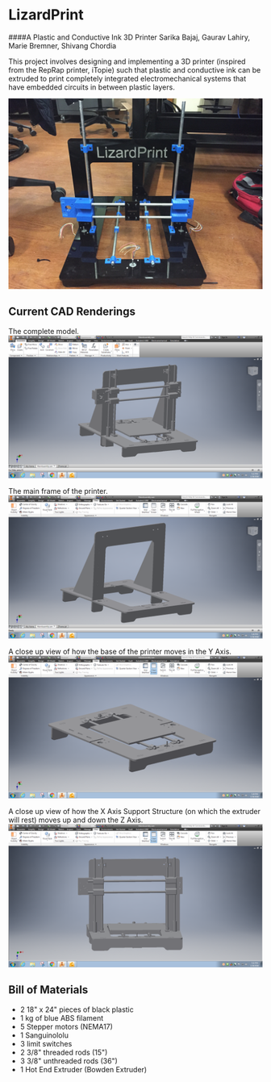 # LizardPrint
####A Plastic and Conductive Ink 3D Printer
Sarika Bajaj, Gaurav Lahiry, Marie Bremner, Shivang Chordia 

This project involves designing and implementing a 3D printer (inspired from the RepRap printer, iTopie) such that plastic and conductive ink can be extruded to print completely integrated electromechanical systems that have embedded circuits in between plastic layers. 

![alt text](IMG_9564.jpeg)

## Current CAD Renderings

The complete model. 
![alt text](CompleteModel1.png)

The main frame of the printer. 
![alt text](MainFrame.png)

A close up view of how the base of the printer moves in the Y Axis. 
![alt text](YAxisMovement.png)

A close up view of how the X Axis Support Structure (on which the extruder will rest) moves up and down the Z Axis. 
![alt text](XandZAxisMovement.png)

## Bill of Materials
* 2 18" x 24" pieces of black plastic
* 1 kg of blue ABS filament
* 5 Stepper motors (NEMA17) 
* 1 Sanguinololu
* 3 limit switches
* 2 3/8" threaded rods (15")
* 3 3/8" unthreaded rods (36")
* 1 Hot End Extruder (Bowden Extruder) 
